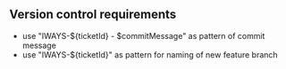 ## Version control requirements
 - use "IWAYS-${ticketId} - $commitMessage" as pattern of commit message
 - use "IWAYS-${ticketId}" as pattern for naming of new feature branch
 
